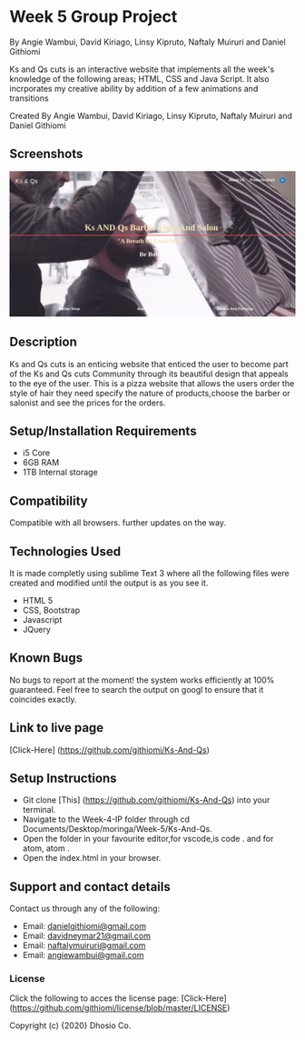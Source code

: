 # Week 5 Group Project
By Angie Wambui, David Kiriago, Linsy Kipruto, Naftaly Muiruri and Daniel Githiomi

Ks and Qs cuts is an interactive website that implements all the week's knowledge of the following areas; HTML, CSS and Java Script. It also incrporates my creative ability by addition of a few animations and transitions

 Created By Angie Wambui, David Kiriago, Linsy Kipruto, Naftaly Muiruri and Daniel Githiomi

## Screenshots

  ![SCREENSHOT](css/images/lpscreenshot.png)

## Description
Ks and Qs cuts is an enticing website that enticed the user to become part of the Ks and Qs cuts Community through its beautiful design that appeals to the eye of the user. This is a pizza website that allows the users order the style of hair they need specify the nature of products,choose the barber or salonist and see the prices for the orders.

## Setup/Installation Requirements
* i5 Core
* 6GB RAM
* 1TB Internal storage 

## Compatibility

  Compatible with all browsers.
  further updates on the way. 

## Technologies Used
It is made completly using sublime Text 3 where all the following files were created and modified until the output is as you see it.
* HTML 5
* CSS, Bootstrap
* Javascript
* JQuery

## Known Bugs
No bugs to report at the moment! the system works efficiently at 100% guaranteed. Feel free to search the output on googl to ensure that it coincides exactly.

## Link to live page
[Click-Here] (https://github.com/githiomi/Ks-And-Qs)

## Setup Instructions
* Git clone [This] (https://github.com/githiomi/Ks-And-Qs) into your terminal.  
* Navigate to the Week-4-IP folder through cd Documents/Desktop/moringa/Week-5/Ks-And-Qs.
* Open the folder in your favourite editor,for vscode,is code . and for atom, atom .
* Open the index.html in your browser.

## Support and contact details
Contact us through any of the following:

* Email: danielgithiomi@gmail.com
* Email: davidneymar21@gmail.com
* Email: naftalymuiruri@gmail.com
* Email: angiewambui@gmail.com

### License
Click the following to acces the license page: [Click-Here] (https://github.com/githiomi/license/blob/master/LICENSE)

Copyright (c) {2020} Dhosio Co.
